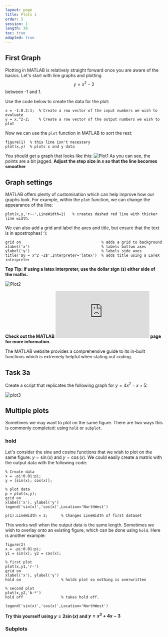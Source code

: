 ```yaml
---
layout: page
title: Plots 1
order: 5
session: 1
length: 30
toc: true
adapted: true
---
```

## First Graph
Plotting in MATLAB is relatively straight forward once you are aware of the basics. Let's start with line graphs and plotting $$y = x^2-2$$ between -1 and 1.

Use the code below to create the data for the plot:
```
x = -1:0.2:1;  % Create a row vector of the input numbers we wish to evaluate
y = x.^2-2;    % Create a row vector of the output numbers we wish to plot
```

Now we can use the `plot` function in MATLAB to sort the rest:
```
figure(1)  % this line isn't necessary
plot(x,y)  % plots x and y data
```
You should get a graph that looks like this:
![Plot1](plot1.png)
As you can see, the points are a bit jagged. **Adjust the step size in $x$ so that the line becomes smoother**

## Graph settings
MATLAB offers plenty of customisation which can help improve how our graphs look. For example, within the `plot` function, we can change the appearance of the line:
```
plot(x,y,'r--',LineWidth=2)   % creates dashed red line with thicker line width.
```
We can also add a grid and label the axes and title, but ensure that the text is in apostrophes(`'`):
```
grid on                                    % adds a grid to background
xlabel('x')                                % labels bottom axes
ylabel('y')                                % labels side axes
title('$y = x^2 -2$',Interpreter='latex')  % adds title using a LaTeX interpreter
```
**Top Tip: If using a latex interpreter, use the dollar sign (`$`) either side of the maths.**

![Plot2](plot2.png)

**Check out the MATLAB ![plot](https://www.mathworks.com/help/matlab/ref/plot.html) page for more information.**

The MATLAB website provides a comprehensive guide to its in-built functions which is extremely helpful when stating out coding.

## Task 3a
Create a script that replicates the following graph for $y = 4x^2 -x +5$:

![plot3](plot3.png)

## Multiple plots
Sometimes we may want to plot on the same figure. There are two ways this is commonly completed: using `hold` or `subplot`.

### hold
Let's consider the sine and cosine functions that we wish to plot on the same figure: $y = \sin(x)$ and $y= \cos(x)$. We could easily create a matrix with the output data with the following code: 
```
% Create data
x = -pi:0.01:pi;
y = [sin(x); cos(x)];

% plot data
p = plot(x,y);
grid on
xlabel('x'), ylabel('y')
legend('sin(x)','cos(x)',Location='NorthWest')

p(1).LineWidth = 2;      % Changes LineWidth of first dataset
```
This works well when the output data is the same length. Sometimes we wish to overlay onto an existing figure, which can be done using `hold`. Here is another example:
```
figure(2)
x = -pi:0.01:pi;
y1 = sin(x); y2 = cos(x);

% first plot
plot(x,y1,'r-')
grid on
xlabel('x'), ylabel('y')
hold on                  % holds plot so nothing is overwritten

% second plot 
plot(x,y2,'b-*')
hold off                 % takes hold off.

legend('sin(x)','cos(x)',Location='NorthWest')
```

**Try this yourself using $y = 2\sin(x)$ and $y = x^3 + 4x -3$**

### Subplots
